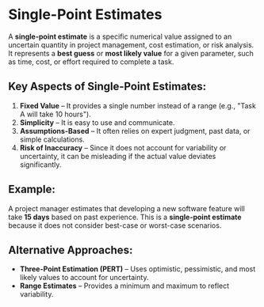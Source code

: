 # Single-Point Estimates

A **single-point estimate** is a specific numerical value assigned to an uncertain quantity in project management, cost estimation, or risk analysis. It represents a **best guess** or **most likely value** for a given parameter, such as time, cost, or effort required to complete a task.

## Key Aspects of Single-Point Estimates:

1. **Fixed Value** – It provides a single number instead of a range (e.g., "Task A will take 10 hours").
2. **Simplicity** – It is easy to use and communicate.
3. **Assumptions-Based** – It often relies on expert judgment, past data, or simple calculations.
4. **Risk of Inaccuracy** – Since it does not account for variability or uncertainty, it can be misleading if the actual value deviates significantly.

## Example:

A project manager estimates that developing a new software feature will take **15 days** based on past experience. This is a **single-point estimate** because it does not consider best-case or worst-case scenarios.

## Alternative Approaches:

- **Three-Point Estimation (PERT)** – Uses optimistic, pessimistic, and most likely values to account for uncertainty.
- **Range Estimates** – Provides a minimum and maximum to reflect variability.

